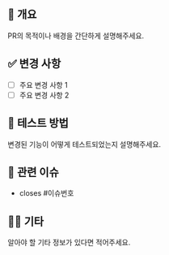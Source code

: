 ## 📌 개요
PR의 목적이나 배경을 간단하게 설명해주세요.

## ✅ 변경 사항
- [ ] 주요 변경 사항 1
- [ ] 주요 변경 사항 2

## 🔎 테스트 방법
변경된 기능이 어떻게 테스트되었는지 설명해주세요.

## 📎 관련 이슈
- closes #이슈번호

## 🙋‍♂️ 기타
알아야 할 기타 정보가 있다면 적어주세요.